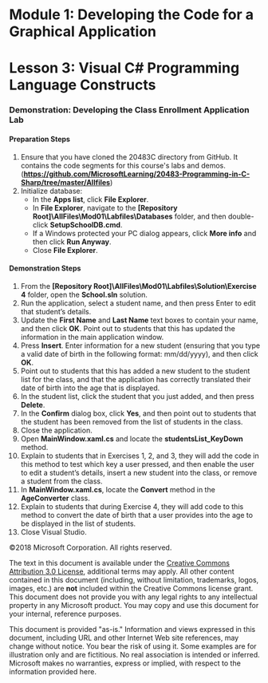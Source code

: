 # Module 1:  Developing the Code for a Graphical Application

# Lesson 3:  Visual C# Programming Language Constructs

### Demonstration: Developing the Class Enrollment Application Lab

#### Preparation Steps

1. Ensure that you have cloned the 20483C directory from GitHub. It contains the code segments for this course's labs and demos. (**https://github.com/MicrosoftLearning/20483-Programming-in-C-Sharp/tree/master/Allfiles**)
2. Initialize database:
    - In the **Apps list**, click **File Explorer**.
    - In **File Explorer**, navigate to the **[Repository Root]\AllFiles\Mod01\Labfiles\Databases** folder, and then double-click **SetupSchoolDB.cmd**.
    - If a Windows protected your PC dialog appears, click **More info** and then click **Run Anyway**.
    - Close **File Explorer**.

#### Demonstration Steps

1. From the **[Repository Root]\AllFiles\Mod01\Labfiles\Solution\Exercise 4** folder, open the **School.sln** solution.
2. Run the application, select a student name, and then press Enter to edit that student’s details.
3. Update the **First Name** and **Last Name** text boxes to contain your name, and then click **OK**. Point out to students that this has updated the information in the main application window.
4. Press **Insert**. Enter information for a new student (ensuring that you type a valid date of birth in the following format: mm/dd/yyyy), and then click **OK**.
5. Point out to students that this has added a new student to the student list for the class, and that the application has correctly translated their date of birth into the age that is displayed.
6. In the student list, click the student that you just added, and then press **Delete**.
7. In the **Confirm** dialog box, click **Yes**, and then point out to students that the student has been removed from the list of students in the class.
8. Close the application.
9. Open **MainWindow.xaml.cs** and locate the **studentsList_KeyDown** method.
10. Explain to students that in Exercises 1, 2, and 3, they will add the code in this method to test which key a user pressed, and then enable the user to edit a student’s details, insert a new student into the class, or remove a student from the class.
11. In **MainWindow.xaml.cs**, locate the **Convert** method in the **AgeConverter** class.
12. Explain to students that during Exercise 4, they will add code to this method to convert the date of birth that a user provides into the age to be displayed in the list of students.
13. Close Visual Studio.

©2018 Microsoft Corporation. All rights reserved.

The text in this document is available under the  [Creative Commons Attribution 3.0 License](https://creativecommons.org/licenses/by/3.0/legalcode), additional terms may apply. All other content contained in this document (including, without limitation, trademarks, logos, images, etc.) are  **not**  included within the Creative Commons license grant. This document does not provide you with any legal rights to any intellectual property in any Microsoft product. You may copy and use this document for your internal, reference purposes.

This document is provided &quot;as-is.&quot; Information and views expressed in this document, including URL and other Internet Web site references, may change without notice. You bear the risk of using it. Some examples are for illustration only and are fictitious. No real association is intended or inferred. Microsoft makes no warranties, express or implied, with respect to the information provided here.
